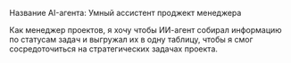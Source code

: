 Название AI-агента: Умный ассистент проджект менеджера  

Как менеджер проектов, я хочу чтобы ИИ-агент собирал информацию по статусам задач
и выгружал их в одну таблицу, чтобы я смог сосредоточиться на стратегических задачах проекта.